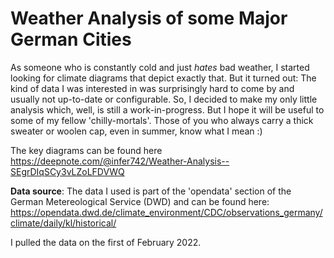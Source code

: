 # Weather Analysis of some Major German Cities

As someone who is constantly cold and just *hates* bad weather, I started looking for climate diagrams that depict exactly that. But it turned out: The kind of data I was interested in was surprisingly hard to come by and usually not up-to-date or configurable. So, I decided to make my only little analysis which, well, is still a work-in-progress. But I hope it will be useful to some of my fellow 'chilly-mortals'. Those of you who always carry a thick sweater or woolen cap, even in summer, know what I mean :)

The key diagrams can be found here 
https://deepnote.com/@infer742/Weather-Analysis--SEgrDIqSCy3vLZoLFDVWQ

**Data source**: The data I used is part of the 'opendata' section of the German Metereological Service (DWD) and can be found here: https://opendata.dwd.de/climate_environment/CDC/observations_germany/climate/daily/kl/historical/

I pulled the data on the first of February 2022. 
